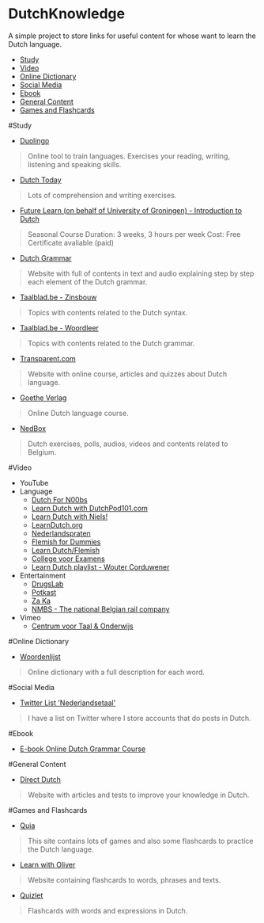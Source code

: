 # DutchKnowledge

A simple project to store links for useful content for whose want to learn the Dutch language.

<!-- toc -->
* [Study](#Study)
* [Video](#Video)
* [Online Dictionary](#Online-dictionary)
* [Social Media](#social-media)
* [Ebook](#ebook)
* [General Content](#general-content)
* [Games and Flashcards](#games-and-flashcards)
<!-- toc stop -->

#Study
* [Duolingo](https://www.duolingo.com/course/nl-NL/en/Learn-Dutch-Online)
> Online tool to train languages. Exercises your reading, writing, listening and speaking skills.

* [Dutch Today](http://www.dutchtoday.com/)
> Lots of comprehension and writing exercises.

* [Future Learn (on behalf of University of Groningen) - Introduction to Dutch](https://www.futurelearn.com/courses/dutch)
> Seasonal Course
> Duration: 3 weeks, 3 hours per week
> Cost: Free
> Certificate avaliable (paid)

* [Dutch Grammar](http://www.dutchgrammar.com/en/?n=Grammar/DutchGrammar)
> Website with full of contents in text and audio explaining step by step each element of the Dutch grammar.

* [Taalblad.be - Zinsbouw](http://www.taalblad.be/zinsbouw)
> Topics with contents related to the Dutch syntax. 

* [Taalblad.be - Woordleer](http://www.taalblad.be/woordleer)
> Topics with contents related to the Dutch grammar. 

* [Transparent.com](http://www.transparent.com/learn-dutch//)
> Website with online course, articles and quizzes about Dutch language.

* [Goethe Verlag](http://www.goethe-verlag.com/learn-dutch-online.html)
> Online Dutch language course. 

* [NedBox](https://www.nedbox.be/)
> Dutch exercises, polls, audios, videos and contents related to Belgium.

#Video
* YouTube
 * Language
    * [Dutch For N00bs](https://www.youtube.com/channel/UCzvus5I2fyRns04E6ivBftg)
    * [Learn Dutch with DutchPod101.com](https://www.youtube.com/channel/UCY0BCa9cKhn-V1W52ALrR5Q)
    * [Learn Dutch with Niels!](https://www.youtube.com/channel/UCJ6AbMVnu9sBVraT6tLDmDA)
    * [LearnDutch.org](https://www.youtube.com/channel/UC2IYiaH8iDXjJHblQIYPAyw)
    * [Nederlandspraten](https://www.youtube.com/channel/UCiZCD7i0IDoeGA97Ifp5cSw)
    * [Flemish for Dummies](https://www.youtube.com/channel/UCmJU9HnrxqIKOBKD96FPNmQ)
    * [Learn Dutch/Flemish](https://www.youtube.com/channel/UC7PuHIsZ3PQHWMDXS8pyDcw)
    * [College voor Examens](https://www.youtube.com/user/CollegevoorExamens)
    * [Learn Dutch playlist - Wouter Corduwener](https://www.youtube.com/playlist?list=PLwQq8rc0T_HF2ba_qFdMHhxHZKIl7he_n)
 * Entertainment
    * [DrugsLab](https://www.youtube.com/channel/UCvRQKXtIGcK1yEnQ4Te8hWQ)
    * [Potkast](https://www.youtube.com/channel/UCxGrSxHd5mnWX2xyadO8iPg)
    * [Za Ka](https://www.youtube.com/channel/UCmtBbGtobfeWoHtDnbY9-kw)
    * [NMBS - The national Belgian rail company](https://www.youtube.com/user/NMBStv/)
* Vimeo
    * [Centrum voor Taal & Onderwijs](https://vimeo.com/user9451303)

#Online Dictionary
* [Woordenlijst](http://woordenlijst.org/)

> Online dictionary with a full description for each word.

#Social Media
* [Twitter List 'Nederlandsetaal'](https://twitter.com/FelipeMX/lists/NederlandseTaal)

> I have a list on Twitter where I store accounts that do posts in Dutch.

#Ebook
* [E-book Online Dutch Grammar Course](http://www.dutchgrammar.com/en/?n=Downloads.01)

#General Content
* [Direct Dutch](http://www.directdutch.com/)

> Website with articles and tests to improve your knowledge in Dutch.

#Games and Flashcards
* [Quia](https://www.quia.com/pages/dutchatstandby.html)
> This site contains lots of games and also some flashcards to practice the Dutch language.


* [Learn with Oliver](https://www.learnwitholiver.com/dutch/)
> Website containing flashcards to words, phrases and texts.


* [Quizlet](https://quizlet.com/subject/dutch/)
> Flashcards with words and expressions in Dutch.
